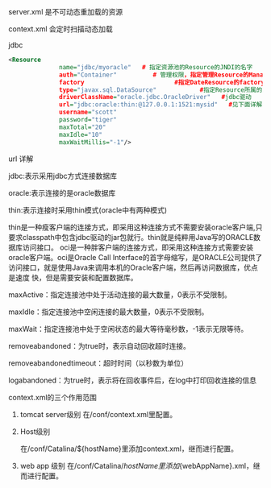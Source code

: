 

server.xml 是不可动态重加载的资源

context.xml 会定时扫描动态加载

jdbc

```xml
<Resource 
              name="jdbc/myoracle"   # 指定资源池的Resource的JNDI的名字
              auth="Container"          # 管理权限，指定管理Resource的Manager，可以是Container或Application。
              factory                         #指定DateResource的factory的名字。
              type="javax.sql.DataSource"            #指定Resource所属的类名，是什么类型的数据源。
              driverClassName="oracle.jdbc.OracleDriver"   #jdbc驱动
              url="jdbc:oracle:thin:@127.0.0.1:1521:mysid"   #见下面详解
              username="scott" 
              password="tiger" 
              maxTotal="20" 
              maxIdle="10"
              maxWaitMillis="-1"/>
```

url 详解

jdbc:表示采用jdbc方式连接数据库

oracle:表示连接的是oracle数据库

thin:表示连接时采用thin模式(oracle中有两种模式)

thin是一种瘦客户端的连接方式，即采用这种连接方式不需要安装oracle客户端,只要求classpath中包含jdbc驱动的jar包就行。thin就是纯粹用Java写的ORACLE数据库访问接口。
oci是一种胖客户端的连接方式，即采用这种连接方式需要安装oracle客户端。oci是Oracle Call Interface的首字母缩写，是ORACLE公司提供了访问接口，就是使用Java来调用本机的Oracle客户端，然后再访问数据库，优点是速度 快，但是需要安装和配置数据库。

maxActive：指定连接池中处于活动连接的最大数量，0表示不受限制。

maxIdle：指定连接池中空闲连接的最大数量，0表示不受限制。

maxWait：指定连接池中处于空闲状态的最大等待毫秒数，-1表示无限等待。

removeabandoned：为true时，表示自动回收超时连接。

removeabandonedtimeout：超时时间（以秒数为单位）

logabandoned：为true时，表示将在回收事件后，在log中打印回收连接的信息

context.xml的三个作用范围

1. tomcat server级别
   在/conf/context.xml里配置。

2. Host级别

   在/conf/Catalina/${hostName}里添加context.xml，继而进行配置。

3. web app 级别
   在/conf/Catalina/${hostName}里添加${webAppName}.xml，继而进行配置。